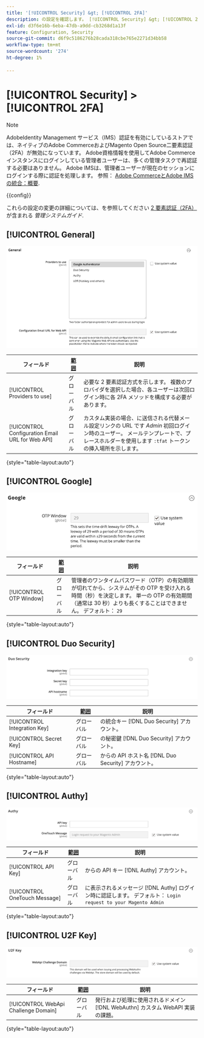 ```yaml
---
title: '[!UICONTROL Security] &gt; [!UICONTROL 2FA]'
description: の設定を確認します。 [!UICONTROL Security] &gt; [!UICONTROL 2FA] コマース管理者のページ。
exl-id: d3f6e16b-6eba-47db-a9dd-cb3268d1a13f
feature: Configuration, Security
source-git-commit: d6f9c5186276b28cada318cbe765e2271d34bb58
workflow-type: tm+mt
source-wordcount: '274'
ht-degree: 1%

---
```


# [!UICONTROL Security] > [!UICONTROL 2FA]

>[!NOTE]
>
>AdobeIdentity Management サービス（IMS）認証を有効にしているストアでは、ネイティブのAdobe CommerceおよびMagento Open Source二要素認証（2FA）が無効になっています。 Adobe資格情報を使用してAdobe Commerce インスタンスにログインしている管理者ユーザーは、多くの管理タスクで再認証する必要はありません。 Adobe IMSは、管理者ユーザーが現在のセッションにログインする際に認証を処理します。 参照： [Adobe CommerceとAdobe IMSの統合：概要](https://experienceleague.adobe.com/docs/commerce-admin/start/admin/ims/adobe-ims-integration-overview.html).

{{config}}

これらの設定の変更の詳細については、を参照してください [2 要素認証（2FA）](../../systems/security-two-factor-authentication.md) が含まれる _管理システムガイド_.

## [!UICONTROL General]

![一般](./assets/2fa-general.png)<!-- zoom -->

| フィールド | [範囲](../../getting-started/websites-stores-views.md#scope-settings) | 説明 |
|--- |--- |--- |
| [!UICONTROL Providers to use] | グローバル | 必要な 2 要素認証方式を示します。 複数のプロバイダを選択した場合、各ユーザーは次回ログイン時に各 2FA メソッドを構成する必要があります。 |
| [!UICONTROL Configuration Email URL for Web API] | グローバル | カスタム実装の場合、に送信される代替メール設定リンクの URL です _Admin_ 初回ログイン時のユーザー。 メールテンプレートで、プレースホルダーを使用します `:tfat` トークンの挿入場所を示します。 |

{style="table-layout:auto"}

## [!UICONTROL Google]

![Google](./assets/2fa-google.png)<!-- zoom -->

| フィールド | [範囲](../../getting-started/websites-stores-views.md#scope-settings) | 説明 |
|--- |--- |--- |
| [!UICONTROL OTP Window] | グローバル | 管理者のワンタイムパスワード（OTP）の有効期限が切れてから、システムがその OTP を受け入れる時間（秒）を決定します。 単一の OTP の有効期間（通常は 30 秒）よりも長くすることはできません。 デフォルト： `29` |

{style="table-layout:auto"}

## [!UICONTROL Duo Security]

![Duo セキュリティ](./assets/2fa-duo-security.png)<!-- zoom -->

| フィールド | [範囲](../../getting-started/websites-stores-views.md#scope-settings) | 説明 |
|--- |--- |--- |
| [!UICONTROL Integration Key] | グローバル | の統合キー [!DNL Duo Security] アカウント。 |
| [!UICONTROL Secret Key] | グローバル | の秘密鍵 [!DNL Duo Security] アカウント。 |
| [!UICONTROL API Hostname] | グローバル | からの API ホスト名 [!DNL Duo Security] アカウント。 |

{style="table-layout:auto"}

## [!UICONTROL Authy]

![作成者](./assets/2fa-authy.png)<!-- zoom -->

| フィールド | [範囲](../../getting-started/websites-stores-views.md#scope-settings) | 説明 |
|--- |--- |--- |
| [!UICONTROL API Key] | グローバル | からの API キー [!DNL Authy] アカウント。 |
| [!UICONTROL OneTouch Message] | グローバル | に表示されるメッセージ [!DNL Authy] ログイン時に認証します。 デフォルト： `Login request to your Magento Admin` |

{style="table-layout:auto"}

## [!UICONTROL U2F Key]

![U2F キー](./assets/2fa-u2f-key.png)<!-- zoom -->

| フィールド | [範囲](../../getting-started/websites-stores-views.md#scope-settings) | 説明 |
|--- |--- |--- |
| [!UICONTROL WebApi Challenge Domain] | グローバル | 発行および処理に使用されるドメイン [!DNL WebAuthn] カスタム WebAPI 実装の課題。 |

{style="table-layout:auto"}

